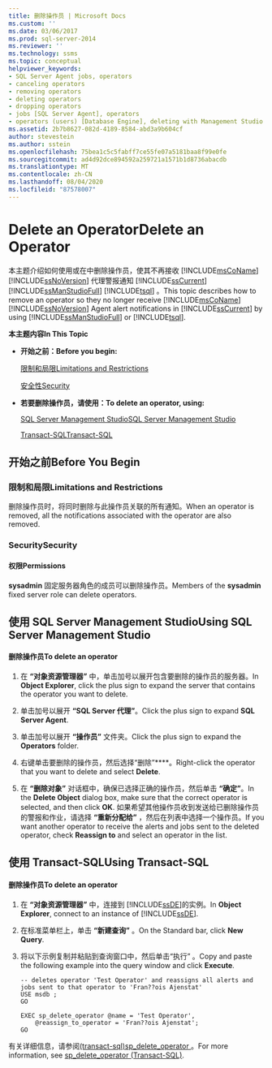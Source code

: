 ```yaml
---
title: 删除操作员 | Microsoft Docs
ms.custom: ''
ms.date: 03/06/2017
ms.prod: sql-server-2014
ms.reviewer: ''
ms.technology: ssms
ms.topic: conceptual
helpviewer_keywords:
- SQL Server Agent jobs, operators
- canceling operators
- removing operators
- deleting operators
- dropping operators
- jobs [SQL Server Agent], operators
- operators (users) [Database Engine], deleting with Management Studio
ms.assetid: 2b7b8627-082d-4189-8584-abd3a9b604cf
author: stevestein
ms.author: sstein
ms.openlocfilehash: 75bea1c5c5fabff7ce55fe07a5181baa8f99e0fe
ms.sourcegitcommit: ad4d92dce894592a259721a1571b1d8736abacdb
ms.translationtype: MT
ms.contentlocale: zh-CN
ms.lasthandoff: 08/04/2020
ms.locfileid: "87578007"
---
```

# <a name="delete-an-operator"></a><span data-ttu-id="a6d4b-102">Delete an Operator</span><span class="sxs-lookup"><span data-stu-id="a6d4b-102">Delete an Operator</span></span>
  <span data-ttu-id="a6d4b-103">本主题介绍如何使用或在中删除操作员，使其不再接收 [!INCLUDE[msCoName](../../includes/msconame-md.md)] [!INCLUDE[ssNoVersion](../../includes/ssnoversion-md.md)] 代理警报通知 [!INCLUDE[ssCurrent](../../includes/sscurrent-md.md)] [!INCLUDE[ssManStudioFull](../../includes/ssmanstudiofull-md.md)] [!INCLUDE[tsql](../../includes/tsql-md.md)] 。</span><span class="sxs-lookup"><span data-stu-id="a6d4b-103">This topic describes how to remove an operator so they no longer receive [!INCLUDE[msCoName](../../includes/msconame-md.md)] [!INCLUDE[ssNoVersion](../../includes/ssnoversion-md.md)] Agent alert notifications in [!INCLUDE[ssCurrent](../../includes/sscurrent-md.md)] by using [!INCLUDE[ssManStudioFull](../../includes/ssmanstudiofull-md.md)] or [!INCLUDE[tsql](../../includes/tsql-md.md)].</span></span>  
  
 <span data-ttu-id="a6d4b-104">**本主题内容**</span><span class="sxs-lookup"><span data-stu-id="a6d4b-104">**In This Topic**</span></span>  
  
-   <span data-ttu-id="a6d4b-105">**开始之前：**</span><span class="sxs-lookup"><span data-stu-id="a6d4b-105">**Before you begin:**</span></span>  
  
     [<span data-ttu-id="a6d4b-106">限制和局限</span><span class="sxs-lookup"><span data-stu-id="a6d4b-106">Limitations and Restrictions</span></span>](#Restrictions)  
  
     [<span data-ttu-id="a6d4b-107">安全性</span><span class="sxs-lookup"><span data-stu-id="a6d4b-107">Security</span></span>](#Security)  
  
-   <span data-ttu-id="a6d4b-108">**若要删除操作员，请使用：**</span><span class="sxs-lookup"><span data-stu-id="a6d4b-108">**To delete an operator, using:**</span></span>  
  
     [<span data-ttu-id="a6d4b-109">SQL Server Management Studio</span><span class="sxs-lookup"><span data-stu-id="a6d4b-109">SQL Server Management Studio</span></span>](#SSMSProcedure)  
  
     [<span data-ttu-id="a6d4b-110">Transact-SQL</span><span class="sxs-lookup"><span data-stu-id="a6d4b-110">Transact-SQL</span></span>](#TsqlProcedure)  
  
##  <a name="before-you-begin"></a><a name="BeforeYouBegin"></a> <span data-ttu-id="a6d4b-111">开始之前</span><span class="sxs-lookup"><span data-stu-id="a6d4b-111">Before You Begin</span></span>  
  
###  <a name="limitations-and-restrictions"></a><a name="Restrictions"></a> <span data-ttu-id="a6d4b-112">限制和局限</span><span class="sxs-lookup"><span data-stu-id="a6d4b-112">Limitations and Restrictions</span></span>  
 <span data-ttu-id="a6d4b-113">删除操作员时，将同时删除与此操作员关联的所有通知。</span><span class="sxs-lookup"><span data-stu-id="a6d4b-113">When an operator is removed, all the notifications associated with the operator are also removed.</span></span>  
  
###  <a name="security"></a><a name="Security"></a> <span data-ttu-id="a6d4b-114">Security</span><span class="sxs-lookup"><span data-stu-id="a6d4b-114">Security</span></span>  
  
####  <a name="permissions"></a><a name="Permissions"></a> <span data-ttu-id="a6d4b-115">权限</span><span class="sxs-lookup"><span data-stu-id="a6d4b-115">Permissions</span></span>  
 <span data-ttu-id="a6d4b-116">**sysadmin** 固定服务器角色的成员可以删除操作员。</span><span class="sxs-lookup"><span data-stu-id="a6d4b-116">Members of the **sysadmin** fixed server role can delete operators.</span></span>  
  
##  <a name="using-sql-server-management-studio"></a><a name="SSMSProcedure"></a> <span data-ttu-id="a6d4b-117">使用 SQL Server Management Studio</span><span class="sxs-lookup"><span data-stu-id="a6d4b-117">Using SQL Server Management Studio</span></span>  
  
#### <a name="to-delete-an-operator"></a><span data-ttu-id="a6d4b-118">删除操作员</span><span class="sxs-lookup"><span data-stu-id="a6d4b-118">To delete an operator</span></span>  
  
1.  <span data-ttu-id="a6d4b-119">在 **“对象资源管理器”** 中，单击加号以展开包含要删除的操作员的服务器。</span><span class="sxs-lookup"><span data-stu-id="a6d4b-119">In **Object Explorer**, click the plus sign to expand the server that contains the operator you want to delete.</span></span>  
  
2.  <span data-ttu-id="a6d4b-120">单击加号以展开 **“SQL Server 代理”**。</span><span class="sxs-lookup"><span data-stu-id="a6d4b-120">Click the plus sign to expand **SQL Server Agent**.</span></span>  
  
3.  <span data-ttu-id="a6d4b-121">单击加号以展开 **“操作员”** 文件夹。</span><span class="sxs-lookup"><span data-stu-id="a6d4b-121">Click the plus sign to expand the **Operators** folder.</span></span>  
  
4.  <span data-ttu-id="a6d4b-122">右键单击要删除的操作员，然后选择“删除”\*\*\*\*。</span><span class="sxs-lookup"><span data-stu-id="a6d4b-122">Right-click the operator that you want to delete and select **Delete**.</span></span>  
  
5.  <span data-ttu-id="a6d4b-123">在 **“删除对象”** 对话框中，确保已选择正确的操作员，然后单击 **“确定”**。</span><span class="sxs-lookup"><span data-stu-id="a6d4b-123">In the **Delete Object** dialog box, make sure that the correct operator is selected, and then click **OK**.</span></span> <span data-ttu-id="a6d4b-124">如果希望其他操作员收到发送给已删除操作员的警报和作业，请选择 **“重新分配给”** ，然后在列表中选择一个操作员。</span><span class="sxs-lookup"><span data-stu-id="a6d4b-124">If you want another operator to receive the alerts and jobs sent to the deleted operator, check **Reassign to** and select an operator in the list.</span></span>  
  
##  <a name="using-transact-sql"></a><a name="TsqlProcedure"></a> <span data-ttu-id="a6d4b-125">使用 Transact-SQL</span><span class="sxs-lookup"><span data-stu-id="a6d4b-125">Using Transact-SQL</span></span>  
  
#### <a name="to-delete-an-operator"></a><span data-ttu-id="a6d4b-126">删除操作员</span><span class="sxs-lookup"><span data-stu-id="a6d4b-126">To delete an operator</span></span>  
  
1.  <span data-ttu-id="a6d4b-127">在 **“对象资源管理器”** 中，连接到 [!INCLUDE[ssDE](../../includes/ssde-md.md)]的实例。</span><span class="sxs-lookup"><span data-stu-id="a6d4b-127">In **Object Explorer**, connect to an instance of [!INCLUDE[ssDE](../../includes/ssde-md.md)].</span></span>  
  
2.  <span data-ttu-id="a6d4b-128">在标准菜单栏上，单击 **“新建查询”** 。</span><span class="sxs-lookup"><span data-stu-id="a6d4b-128">On the Standard bar, click **New Query**.</span></span>  
  
3.  <span data-ttu-id="a6d4b-129">将以下示例复制并粘贴到查询窗口中，然后单击“执行” 。</span><span class="sxs-lookup"><span data-stu-id="a6d4b-129">Copy and paste the following example into the query window and click **Execute**.</span></span>  
  
    ```  
    -- deletes operator 'Test Operator' and reassigns all alerts and jobs sent to that operator to 'Fran??ois Ajenstat'  
    USE msdb ;  
    GO  
  
    EXEC sp_delete_operator @name = 'Test Operator',  
        @reassign_to_operator = 'Fran??ois Ajenstat';  
    GO  
    ```  
  
 <span data-ttu-id="a6d4b-130">有关详细信息，请参阅[&#40;transact-sql&#41;sp_delete_operator ](/sql/relational-databases/system-stored-procedures/sp-delete-operator-transact-sql)。</span><span class="sxs-lookup"><span data-stu-id="a6d4b-130">For more information, see [sp_delete_operator &#40;Transact-SQL&#41;](/sql/relational-databases/system-stored-procedures/sp-delete-operator-transact-sql).</span></span>  
  
  
